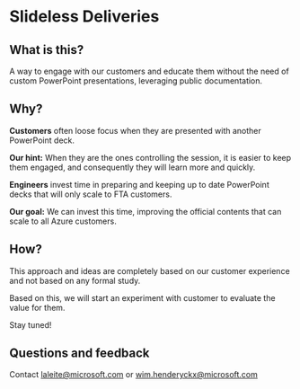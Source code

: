 
# Slideless Deliveries

## What is this?

A way to engage with our customers and educate them without the need of custom PowerPoint presentations, leveraging public documentation.

## Why?

**Customers** often loose focus when they are presented with another PowerPoint deck. 

**Our hint:** When they are the ones controlling the session, it is easier to keep them engaged, and consequently they will learn more and quickly.


**Engineers** invest time in preparing and keeping up to date PowerPoint decks that will only scale to FTA customers. 

**Our goal:** We can invest this time, improving the official contents that can scale to all Azure customers.


## How?

This approach and ideas are completely based on our customer experience and not based on any formal study.

Based on this, we will start an experiment with customer to evaluate the value for them.

Stay tuned!


## Questions and feedback

Contact <laleite@microsoft.com> or <wim.henderyckx@microsoft.com>



